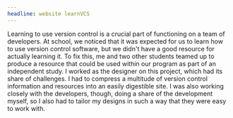 ```yaml
---
headline: website learnVCS
---
```

Learning to use version control is a crucial part of functioning on a team of developers. At school, we noticed that it was expected for us to learn how to use version control software, but we didn't have a good resource for actually learning it. To fix this, me and two other students teamed up to produce a resource that could be used within our program as part of an independent study. I worked as the designer on this project, which had its share of challenges. I had to compress a multitude of version control information and resources into an easily digestible site. I was also working closely with the developers, though, doing a share of the development myself, so I also had to tailor my designs in such a way that they were easy to work with.
<!-- end -->